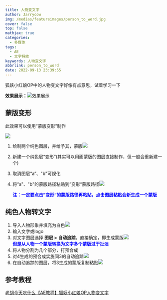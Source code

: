 ```yaml
---
title: 人物变文字
author: Jarrycow
img: /medias/featureimages/person_to_word.jpg
cover: false
top: false
mathjax: true
categories:
  - 多媒体
tags:
  - AE
  - 文字特效
keywords: 人物变文字
abbrlink: person_to_word
date: 2022-09-13 23:39:55
---
```






狐妖小红娘OP中的人物变文字好像有点意思，试着学习一下

<!--more-->

**效果展示：**![效果展示](/person_to_word/效果展示.gif)

## 蒙版变形

此效果可以使用“蒙版变形”制作

![](\person_to_word\蒙版变形.gif)

1. 绘制两个纯色图层，并给予其，蒙版![](\person_to_word\蒙版变形步骤1.png)

2. 新建一个纯色层“变形”(其实可以用画蒙版的图层直接制作，但一般会重新建一个)

3. 取消图层“a”、"b"可视化

4. 将“a"、"b"的蒙版路径粘贴到”变形“蒙版路径![](\person_to_word\蒙版变形步骤2.png)

   <font color = "blue">**注：一定要点击”变形“的蒙版路径再粘贴，点击图层粘贴会新生成一个蒙版**</font>

## 纯色人物转文字

1. 导入人物形象并填充为白色![](\person_to_word\人物变文字1.png)
2. 输入文字或logo
3. 对文字图层选择 **图层 > 自动追踪**，直接确定，即生成蒙版![](\person_to_word\人物变文字2.png)<br><font color = "blue">**但是从人物一个蒙版转换为文字多个蒙版过于扯淡**</font>
4. 将人物分割为几个部分，打预合成
5. 对4生成的预合成实施同3的自动追踪![](\person_to_word\人物变文字3.png)
6. 在自动追踪的图层，将3生成的蒙版复制粘贴![](\person_to_word\人物变文字4.gif)

## 参考教程

[老胡今天吃什么](https://space.bilibili.com/360442264)[【AE教程】狐妖小红娘OP人物变文字](https://www.bilibili.com/video/BV1vG4y1q7X2)

